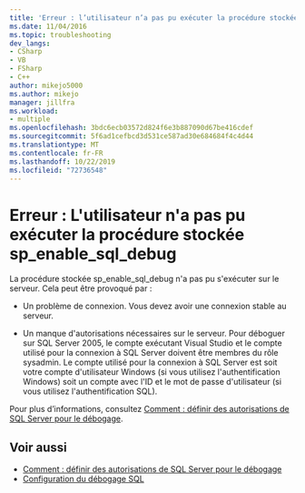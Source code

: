 ```yaml
---
title: 'Erreur : l’utilisateur n’a pas pu exécuter la procédure stockée sp_enable_sql_debug | Microsoft Docs'
ms.date: 11/04/2016
ms.topic: troubleshooting
dev_langs:
- CSharp
- VB
- FSharp
- C++
author: mikejo5000
ms.author: mikejo
manager: jillfra
ms.workload:
- multiple
ms.openlocfilehash: 3bdc6ecb03572d824f6e3b887090d67be416cdef
ms.sourcegitcommit: 5f6ad1cefbcd3d531ce587ad30e684684f4c4d44
ms.translationtype: MT
ms.contentlocale: fr-FR
ms.lasthandoff: 10/22/2019
ms.locfileid: "72736548"
---
```

# <a name="error-user-could-not-execute-stored-procedure-sp_enable_sql_debug"></a>Erreur : L'utilisateur n'a pas pu exécuter la procédure stockée sp_enable_sql_debug

La procédure stockée sp_enable_sql_debug n'a pas pu s'exécuter sur le serveur. Cela peut être provoqué par :

- Un problème de connexion. Vous devez avoir une connexion stable au serveur.

- Un manque d'autorisations nécessaires sur le serveur. Pour déboguer sur SQL Server 2005, le compte exécutant Visual Studio et le compte utilisé pour la connexion à SQL Server doivent être membres du rôle sysadmin. Le compte utilisé pour la connexion à SQL Server est soit votre compte d'utilisateur Windows (si vous utilisez l'authentification Windows) soit un compte avec l'ID et le mot de passe d'utilisateur (si vous utilisez l'authentification SQL).

Pour plus d’informations, consultez [Comment : définir des autorisations de SQL Server pour le débogage](https://msdn.microsoft.com/84e088d0-0409-41d4-841b-f5d4b0fda414).

## <a name="see-also"></a>Voir aussi

- [Comment : définir des autorisations de SQL Server pour le débogage](https://msdn.microsoft.com/84e088d0-0409-41d4-841b-f5d4b0fda414)
- [Configuration du débogage SQL](/previous-versions/visualstudio/visual-studio-2010/s4sszxst\(v\=vs.100\))